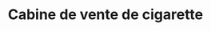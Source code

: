 ---
title: "Cabine de vente de cigarette"
url: /oueya/cabine-de-vente-de-cigarette/
shop: commodité
---